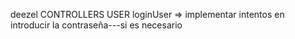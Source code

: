 deezel
CONTROLLERS
USER
loginUser => implementar intentos en introducir la contraseña---si es necesario

